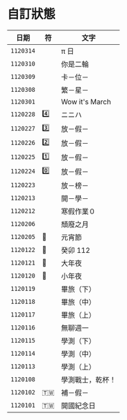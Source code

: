 # 自訂狀態
日期 | 符 | 文字
--- | --- | ---
`1120314` | | π 日
`1120310` | | 你是二輪
`1120309` | | 卡－位－
`1120308` | | 繁－星－
`1120301` | | Wow it's March
`1120228` | 4️⃣ | ニニハ
`1120227` | 3️⃣ | 放－假－
`1120226` | 2️⃣ | 放－假－
`1120225` | 1️⃣ | 放－假－
`1120224` | 0️⃣ | 放－假－
`1120223` | | 放－榜－
`1120213` | | 開－學－
`1120212` | | 寒假作業０
`1120206` | | 頹廢之月
`1120205` | 🏮 | 元宵節
`1120122` | 🐰 | 癸卯 112
`1120121` | 🏮 | 大年夜
`1120120` | 🏮 | 小年夜
`1120119` | | 畢旅（下）
`1120118` | | 畢旅（中）
`1120117` | | 畢旅（上）
`1120116` | | 無聊週一
`1120115` | | 學測（下）
`1120114` | | 學測（中）
`1120113` | | 學測（上）
`1120108` | | 學測戰士，乾杯！
`1120102` | 🇹🇼 | 補－假－
`1120101` | 🇹🇼 | 開國紀念日
